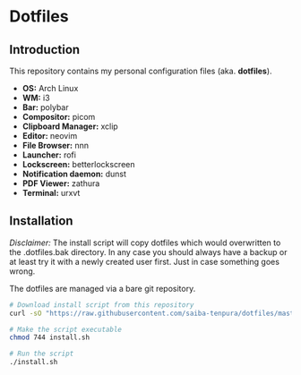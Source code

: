 # Dotfiles

## Introduction
This repository contains my personal configuration files (aka. **dotfiles**).

* **OS:** Arch Linux
* **WM:** i3
* **Bar:** polybar
* **Compositor:** picom
* **Clipboard Manager:** xclip
* **Editor:** neovim
* **File Browser:** nnn
* **Launcher:** rofi
* **Lockscreen:** betterlockscreen
* **Notification daemon:** dunst
* **PDF Viewer:** zathura
* **Terminal:** urxvt

## Installation
*Disclaimer:* The install script will copy dotfiles which would overwritten to the .dotfiles.bak directory. In any case you should always have a backup or at least try it with a newly created user first. Just in case something goes wrong.

The dotfiles are managed via a bare git repository.
```bash
# Download install script from this repository
curl -sO "https://raw.githubusercontent.com/saiba-tenpura/dotfiles/master/install.sh"

# Make the script executable
chmod 744 install.sh

# Run the script
./install.sh
```
